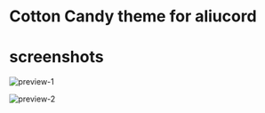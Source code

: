   # Cotton Candy theme for aliucord
# screenshots


![preview-1](https://github.com/ukivie/uki-alicord-theme/assets/158360149/226bcf06-1aae-4732-b451-279a9b08d9dd)

![preview-2](https://github.com/ukivie/uki-alicord-theme/assets/158360149/5853f236-178e-4285-a546-a29ce22fe05a)
